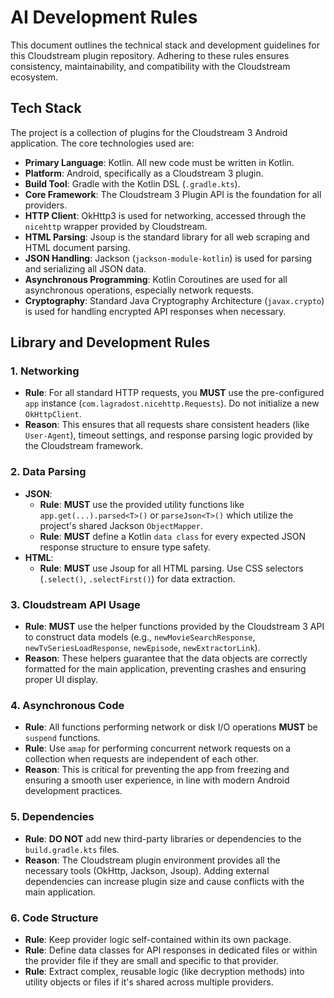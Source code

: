 # AI Development Rules

This document outlines the technical stack and development guidelines for this Cloudstream plugin repository. Adhering to these rules ensures consistency, maintainability, and compatibility with the Cloudstream ecosystem.

## Tech Stack

The project is a collection of plugins for the Cloudstream 3 Android application. The core technologies used are:

-   **Primary Language**: Kotlin. All new code must be written in Kotlin.
-   **Platform**: Android, specifically as a Cloudstream 3 plugin.
-   **Build Tool**: Gradle with the Kotlin DSL (`.gradle.kts`).
-   **Core Framework**: The Cloudstream 3 Plugin API is the foundation for all providers.
-   **HTTP Client**: OkHttp3 is used for networking, accessed through the `nicehttp` wrapper provided by Cloudstream.
-   **HTML Parsing**: Jsoup is the standard library for all web scraping and HTML document parsing.
-   **JSON Handling**: Jackson (`jackson-module-kotlin`) is used for parsing and serializing all JSON data.
-   **Asynchronous Programming**: Kotlin Coroutines are used for all asynchronous operations, especially network requests.
-   **Cryptography**: Standard Java Cryptography Architecture (`javax.crypto`) is used for handling encrypted API responses when necessary.

## Library and Development Rules

### 1. Networking
-   **Rule**: For all standard HTTP requests, you **MUST** use the pre-configured `app` instance (`com.lagradost.nicehttp.Requests`). Do not initialize a new `OkHttpClient`.
-   **Reason**: This ensures that all requests share consistent headers (like `User-Agent`), timeout settings, and response parsing logic provided by the Cloudstream framework.

### 2. Data Parsing
-   **JSON**:
    -   **Rule**: **MUST** use the provided utility functions like `app.get(...).parsed<T>()` or `parseJson<T>()` which utilize the project's shared Jackson `ObjectMapper`.
    -   **Rule**: **MUST** define a Kotlin `data class` for every expected JSON response structure to ensure type safety.
-   **HTML**:
    -   **Rule**: **MUST** use Jsoup for all HTML parsing. Use CSS selectors (`.select()`, `.selectFirst()`) for data extraction.

### 3. Cloudstream API Usage
-   **Rule**: **MUST** use the helper functions provided by the Cloudstream 3 API to construct data models (e.g., `newMovieSearchResponse`, `newTvSeriesLoadResponse`, `newEpisode`, `newExtractorLink`).
-   **Reason**: These helpers guarantee that the data objects are correctly formatted for the main application, preventing crashes and ensuring proper UI display.

### 4. Asynchronous Code
-   **Rule**: All functions performing network or disk I/O operations **MUST** be `suspend` functions.
-   **Rule**: Use `amap` for performing concurrent network requests on a collection when requests are independent of each other.
-   **Reason**: This is critical for preventing the app from freezing and ensuring a smooth user experience, in line with modern Android development practices.

### 5. Dependencies
-   **Rule**: **DO NOT** add new third-party libraries or dependencies to the `build.gradle.kts` files.
-   **Reason**: The Cloudstream plugin environment provides all the necessary tools (OkHttp, Jackson, Jsoup). Adding external dependencies can increase plugin size and cause conflicts with the main application.

### 6. Code Structure
-   **Rule**: Keep provider logic self-contained within its own package.
-   **Rule**: Define data classes for API responses in dedicated files or within the provider file if they are small and specific to that provider.
-   **Rule**: Extract complex, reusable logic (like decryption methods) into utility objects or files if it's shared across multiple providers.